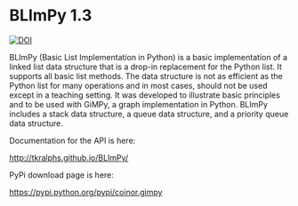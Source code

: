 # BLImPy 1.3

[![DOI](https://zenodo.org/badge/15832380.svg)](https://zenodo.org/badge/latestdoi/15832380)

BLImPy (Basic List Implementation in Python) is a basic implementation of a
linked list data structure that is a drop-in replacement for the Python list.
It supports all basic list methods. The data structure is not as efficient as
the Python list for many operations and in most cases, should not be used
except in a teaching setting. It was developed to illustrate basic principles
and to be used with GiMPy, a graph implementation in Python. BLImPy includes a
stack data structure, a queue data structure, and a priority queue data
structure.

Documentation for the API is here:

http://tkralphs.github.io/BLImPy/

PyPi download page is here:

https://pypi.python.org/pypi/coinor.gimpy
